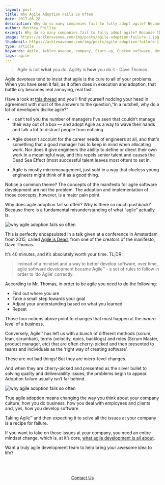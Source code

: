 ```yaml
---
layout: post
title: Why Agile Adoption Fails So Often
date: 2017-06-28
description: Why do so many companies fail to fully adopt agile? Because they have a misunderstanding of what agile really is.
author: Matthew Phillip 
excerpt: Why do so many companies fail to fully adopt agile? Because they have a misunderstanding of what agile really is.
image: https://acklenavenue.com/img/posts/agile-adoption-failure-1.jpg
thumbnail: https://acklenavenue.com/img/posts/agile-adoption-failure-1.jpg
type: article
keywords: Agile, Acklen Avenue, company, Start-up, Custom software, development, agile software, Scrum Master, product manager
tags: agile
---
```


> Agile is not **what** you do. Agility is **how** you do it - Dave Thomas

Agile devotees tend to insist that agile is the cure to all of your problems. When you have seen it fail, as it often does 
in execution and adoption, that battle cry becomes real annoying, real fast. 

Have a look at [this thread](https://www.quora.com/In-a-nutshell-why-do-a-lot-of-developers-dislike-Agile) and you’ll find 
yourself nodding your head in agreement with most of the answers to the question,“In a nutshell, why do a lot of developers 
dislike agile?”

  * I can’t tell you the number of managers I’ve seen that couldn’t manage their way out of a box — and adopt Agile as a way 
to wave their hands and talk a lot to distract people from noticing.

  * Agile doesn't account for the career needs of engineers at all, and that's something that a good manager has to keep in 
mind when allocating work. Nor does it give engineers the ability to define or direct their own work in a meaningful way, 
and this repels senior talent and causes the Dead Sea Effect (most successful talent leaves most often) to set in.

  * Agile is mostly micromanagement, just sold in a way that clueless young engineers might think of it as a good thing.

Notice a common theme? The concepts of the manifesto for agile software development are not the problem. The adoption and 
implementation of those concepts, however, is a major pain point. 

Why does agile adoption fail so often? Why is there so much pushback? Because there is a fundamental misunderstanding of 
what “agile” actually is.

![why agile adoption fails so often](http://acklenavenue.github.io/img/posts/agile-adoption-failure-3.jpg)

This is perfectly encapsulated in a talk given at a conference in Amsterdam from 2015, called [Agile is Dead](https://www.youtube.com/watch?time_continue=2244&v=a-BOSpxYJ9M),
from one of the creators of the manifesto, Dave Thomas. 

It’s 40 minutes, and it’s absolutely worth your time. TL;DR:

> Instead of a mindset and a way to better develop software, over time, agile software development became Agile™ - a set of 
> rules to follow in order to ‘do Agile’ correctly. 

According to Mr. Thomas, in order to be agile you need to do the following:
  * Find out where you are
  * Take a small step towards your goal
  * Adjust your understanding based on what you learned
  * Repeat
  
Those four notions above point to changes that must happen at the _macro_ level of a business.

Conversely, Agile™ has left us with a bunch of different methods (scrum, lean, scrumban), terms (velocity, epics, backlogs)
and roles (Scrum Master, product manager, etc) that are often cherry-picked and then presented to teams and individuals as 
the ‘right way of creating software’. 

These are not bad things! But they are _micro_-level changes. 

And when they are cherry-picked and presented as the silver bullet to solving quality and deliverability issues, the 
problems begin to appear. Adoption failure usually isn’t far behind.

![why agile adoption fails so often](http://acklenavenue.github.io/img/posts/agile-adoption-failure-2.jpg)

True agile adoption means changing the way you think about your company culture, how you do business, how you deal with 
employees and clients and, yes, how you develop software. 

Taking Agile™ and then expecting it to solve all the issues at your company is a recipe for failure. 

If you want to take on those issues at your company, you need an entire mindset change, which is, at it’s core, [what agile
development is all about](https://www.visualstudio.com/learn/agile-culture/). 

Want a truly agile development team to help bring your awesome idea to life?

<div style="text-align:center; padding:50px 30px;">
  <a href="http://acklenavenue.com/" class="btn btn--apple hvr-ripple-out" >Contact Us</a>
</div>



